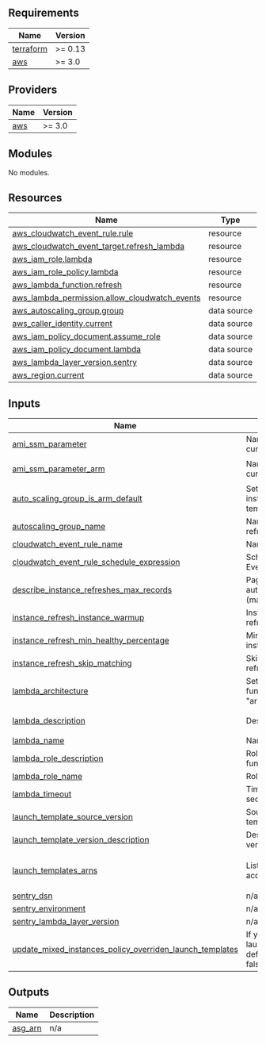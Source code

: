 ## Requirements

| Name | Version |
|------|---------|
| <a name="requirement_terraform"></a> [terraform](#requirement\_terraform) | >= 0.13 |
| <a name="requirement_aws"></a> [aws](#requirement\_aws) | >= 3.0 |

## Providers

| Name | Version |
|------|---------|
| <a name="provider_aws"></a> [aws](#provider\_aws) | >= 3.0 |

## Modules

No modules.

## Resources

| Name | Type |
|------|------|
| [aws_cloudwatch_event_rule.rule](https://registry.terraform.io/providers/hashicorp/aws/latest/docs/resources/cloudwatch_event_rule) | resource |
| [aws_cloudwatch_event_target.refresh_lambda](https://registry.terraform.io/providers/hashicorp/aws/latest/docs/resources/cloudwatch_event_target) | resource |
| [aws_iam_role.lambda](https://registry.terraform.io/providers/hashicorp/aws/latest/docs/resources/iam_role) | resource |
| [aws_iam_role_policy.lambda](https://registry.terraform.io/providers/hashicorp/aws/latest/docs/resources/iam_role_policy) | resource |
| [aws_lambda_function.refresh](https://registry.terraform.io/providers/hashicorp/aws/latest/docs/resources/lambda_function) | resource |
| [aws_lambda_permission.allow_cloudwatch_events](https://registry.terraform.io/providers/hashicorp/aws/latest/docs/resources/lambda_permission) | resource |
| [aws_autoscaling_group.group](https://registry.terraform.io/providers/hashicorp/aws/latest/docs/data-sources/autoscaling_group) | data source |
| [aws_caller_identity.current](https://registry.terraform.io/providers/hashicorp/aws/latest/docs/data-sources/caller_identity) | data source |
| [aws_iam_policy_document.assume_role](https://registry.terraform.io/providers/hashicorp/aws/latest/docs/data-sources/iam_policy_document) | data source |
| [aws_iam_policy_document.lambda](https://registry.terraform.io/providers/hashicorp/aws/latest/docs/data-sources/iam_policy_document) | data source |
| [aws_lambda_layer_version.sentry](https://registry.terraform.io/providers/hashicorp/aws/latest/docs/data-sources/lambda_layer_version) | data source |
| [aws_region.current](https://registry.terraform.io/providers/hashicorp/aws/latest/docs/data-sources/region) | data source |

## Inputs

| Name | Description | Type | Default | Required |
|------|-------------|------|---------|:--------:|
| <a name="input_ami_ssm_parameter"></a> [ami\_ssm\_parameter](#input\_ami\_ssm\_parameter) | Name of SSM parameter containing the current AMI | `string` | `"/aws/service/ecs/optimized-ami/amazon-linux-2/recommended"` | no |
| <a name="input_ami_ssm_parameter_arm"></a> [ami\_ssm\_parameter\_arm](#input\_ami\_ssm\_parameter\_arm) | Name of SSM parameter containing the current AMI (ARM) | `string` | `"/aws/service/ecs/optimized-ami/amazon-linux-2/arm64/recommended"` | no |
| <a name="input_auto_scaling_group_is_arm_default"></a> [auto\_scaling\_group\_is\_arm\_default](#input\_auto\_scaling\_group\_is\_arm\_default) | Set to true if your ASG uses ARM instances in the default launch template | `string` | `false` | no |
| <a name="input_autoscaling_group_name"></a> [autoscaling\_group\_name](#input\_autoscaling\_group\_name) | Name of the auto scaling group to refresh | `string` | n/a | yes |
| <a name="input_cloudwatch_event_rule_name"></a> [cloudwatch\_event\_rule\_name](#input\_cloudwatch\_event\_rule\_name) | Name of the CloudWatch Event Rule | `string` | `"ASGRefreshInstancesEventRule"` | no |
| <a name="input_cloudwatch_event_rule_schedule_expression"></a> [cloudwatch\_event\_rule\_schedule\_expression](#input\_cloudwatch\_event\_rule\_schedule\_expression) | Schedule expression for CloudWatch Event Rule | `string` | `"cron(0 0 * * ? *)"` | no |
| <a name="input_describe_instance_refreshes_max_records"></a> [describe\_instance\_refreshes\_max\_records](#input\_describe\_instance\_refreshes\_max\_records) | Page size for boto3 when calling autoscaling:DescribeInstanceRefreshes (max is 100) | `number` | `100` | no |
| <a name="input_instance_refresh_instance_warmup"></a> [instance\_refresh\_instance\_warmup](#input\_instance\_refresh\_instance\_warmup) | Instance warmup time for instance refresh | `number` | `300` | no |
| <a name="input_instance_refresh_min_healthy_percentage"></a> [instance\_refresh\_min\_healthy\_percentage](#input\_instance\_refresh\_min\_healthy\_percentage) | Minimum healthy percentage for instance refresh | `number` | `90` | no |
| <a name="input_instance_refresh_skip_matching"></a> [instance\_refresh\_skip\_matching](#input\_instance\_refresh\_skip\_matching) | Skip matching instances for instance refresh | `bool` | `false` | no |
| <a name="input_lambda_architecture"></a> [lambda\_architecture](#input\_lambda\_architecture) | Set CPU architecture for the Lambda function. Valid values are "x86\_64" and "arm64". | `string` | `"x86_64"` | no |
| <a name="input_lambda_description"></a> [lambda\_description](#input\_lambda\_description) | Description of the Lambda function | `string` | `"Keeps ASG Launch Template updated with most recent AMI read from SSM Parameter"` | no |
| <a name="input_lambda_name"></a> [lambda\_name](#input\_lambda\_name) | Name of the Lambda function | `string` | `"ASGRefreshInstances"` | no |
| <a name="input_lambda_role_description"></a> [lambda\_role\_description](#input\_lambda\_role\_description) | Role description for the Lambda function | `string` | `""` | no |
| <a name="input_lambda_role_name"></a> [lambda\_role\_name](#input\_lambda\_role\_name) | Role name for the Lambda function | `string` | `"ASGRefreshInstancesLambdaRole"` | no |
| <a name="input_lambda_timeout"></a> [lambda\_timeout](#input\_lambda\_timeout) | Timeout for Lambda function in seconds | `number` | `60` | no |
| <a name="input_launch_template_source_version"></a> [launch\_template\_source\_version](#input\_launch\_template\_source\_version) | Source version for the new launch template | `string` | `"$Default"` | no |
| <a name="input_launch_template_version_description"></a> [launch\_template\_version\_description](#input\_launch\_template\_version\_description) | Description of the new launch template version in Python's f-string format | `string` | `"Automated AMI refresh to \"{image_id}\""` | no |
| <a name="input_launch_templates_arns"></a> [launch\_templates\_arns](#input\_launch\_templates\_arns) | List of Launch Template ARNs to allow access to | `list(string)` | <pre>[<br>  "*"<br>]</pre> | no |
| <a name="input_sentry_dsn"></a> [sentry\_dsn](#input\_sentry\_dsn) | n/a | `string` | `null` | no |
| <a name="input_sentry_environment"></a> [sentry\_environment](#input\_sentry\_environment) | n/a | `string` | `null` | no |
| <a name="input_sentry_lambda_layer_version"></a> [sentry\_lambda\_layer\_version](#input\_sentry\_lambda\_layer\_version) | n/a | `number` | `11` | no |
| <a name="input_update_mixed_instances_policy_overriden_launch_templates"></a> [update\_mixed\_instances\_policy\_overriden\_launch\_templates](#input\_update\_mixed\_instances\_policy\_overriden\_launch\_templates) | If you do not want to also update launch templates that override the default launch template, set this to false | `bool` | `true` | no |

## Outputs

| Name | Description |
|------|-------------|
| <a name="output_asg_arn"></a> [asg\_arn](#output\_asg\_arn) | n/a |
